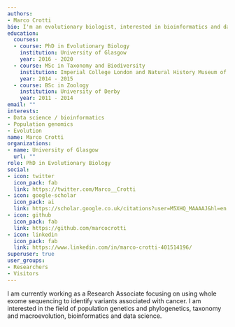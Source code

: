```yaml
---
authors:
- Marco Crotti
bio: I'm an evolutionary biologist, interested in bioinformatics and data science.
education:
  courses:
  - course: PhD in Evolutionary Biology
    institution: University of Glasgow
    year: 2016 - 2020
  - course: MSc in Taxonomy and Biodiversity
    institution: Imperial College London and Natural History Museum of London
    year: 2014 - 2015
  - course: BSc in Zoology
    institution: University of Derby
    year: 2011 - 2014
email: ""
interests:
- Data science / bioinformatics
- Population genomics
- Evolution
name: Marco Crotti
organizations:
- name: University of Glasgow
  url: ""
role: PhD in Evolutionary Biology
social:
- icon: twitter
  icon_pack: fab
  link: https://twitter.com/Marco__Crotti
- icon: google-scholar
  icon_pack: ai
  link: https://scholar.google.co.uk/citations?user=M5XHQ_MAAAAJ&hl=en
- icon: github
  icon_pack: fab
  link: https://github.com/marcocrotti
- icon: linkedin
  icon_pack: fab
  link: https://www.linkedin.com/in/marco-crotti-401514196/
superuser: true
user_groups:
- Researchers
- Visitors
---
```


I am currently working as a Research Associate focusing on using 
whole exome sequencing to identify variants associated with cancer. I am interested in the field of 
population genetics and phylogenetics, taxonomy and macroevolution, bioinformatics and data science. 


